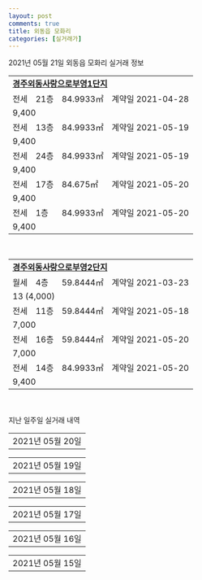 ```yaml
---
layout: post
comments: true
title: 외동읍 모화리
categories: [실거래가]
---
```


2021년 05월 21일 외동읍 모화리 실거래 정보

<table>
  <tr>
    <td colspan="4" style="font-weight: bold;"><a href="https://search.naver.com/search.naver?query=경주외동사랑으로부영1단지">경주외동사랑으로부영1단지</a></td>
  </tr>
    
  <tr>
    <td>전세</td>
    <td>21층</td>
    <td>84.9933㎡</td>
    <td>계약일 2021-04-28</td>
  </tr>
  <tr>
    <td colspan="4">9,400</td>
  </tr>
    
  <tr>
    <td>전세</td>
    <td>13층</td>
    <td>84.9933㎡</td>
    <td>계약일 2021-05-19</td>
  </tr>
  <tr>
    <td colspan="4">9,400</td>
  </tr>
    
  <tr>
    <td>전세</td>
    <td>24층</td>
    <td>84.9933㎡</td>
    <td>계약일 2021-05-19</td>
  </tr>
  <tr>
    <td colspan="4">9,400</td>
  </tr>
    
  <tr>
    <td>전세</td>
    <td>17층</td>
    <td>84.675㎡</td>
    <td>계약일 2021-05-20</td>
  </tr>
  <tr>
    <td colspan="4">9,400</td>
  </tr>
    
  <tr>
    <td>전세</td>
    <td>1층</td>
    <td>84.9933㎡</td>
    <td>계약일 2021-05-20</td>
  </tr>
  <tr>
    <td colspan="4">9,400</td>
  </tr>
    
</table>
<br>
<table>
  <tr>
    <td colspan="4" style="font-weight: bold;"><a href="https://search.naver.com/search.naver?query=경주외동사랑으로부영2단지">경주외동사랑으로부영2단지</a></td>
  </tr>
    
  <tr>
    <td>월세</td>
    <td>4층</td>
    <td>59.8444㎡</td>
    <td>계약일 2021-03-23</td>
  </tr>
  <tr>
    <td colspan="4">13 (4,000)</td>
  </tr>
    
  <tr>
    <td>전세</td>
    <td>11층</td>
    <td>59.8444㎡</td>
    <td>계약일 2021-05-18</td>
  </tr>
  <tr>
    <td colspan="4">7,000</td>
  </tr>
    
  <tr>
    <td>전세</td>
    <td>16층</td>
    <td>59.8444㎡</td>
    <td>계약일 2021-05-20</td>
  </tr>
  <tr>
    <td colspan="4">7,000</td>
  </tr>
    
  <tr>
    <td>전세</td>
    <td>14층</td>
    <td>84.9933㎡</td>
    <td>계약일 2021-05-20</td>
  </tr>
  <tr>
    <td colspan="4">9,400</td>
  </tr>
    
</table>
    
<div style="margin-top: 50px; margin-bottom: 13px">지난 일주일 실거래 내역</div>

  <table style="width: 100%; margin-bottom: 1px">
      <tr class="header">
        <td>2021년 05월 20일</td>
      </tr>
      <tr class="child" style="display: none">
        <td>
            
        <table>
          <tr>
            <td colspan="4" style="font-weight: bold;"><a href="https://search.naver.com/search.naver?query=실거래정보없음">실거래정보없음</a></td>
          </tr>

        </table>
    
        </td>
      </tr>
  </table>
    
  <table style="width: 100%; margin-bottom: 1px">
      <tr class="header">
        <td>2021년 05월 19일</td>
      </tr>
      <tr class="child" style="display: none">
        <td>
            
        <table>
          <tr>
            <td colspan="4" style="font-weight: bold;"><a href="https://search.naver.com/search.naver?query=경주외동사랑으로부영1단지">경주외동사랑으로부영1단지</a></td>
          </tr>

          <tr>
            <td>전세</td>
            <td>23층</td>
            <td>59.8444㎡</td>
            <td>계약일 2021-03-11</td>
          </tr>
          <tr>
            <td colspan="4">7,000</td>
          </tr>
    
          <tr>
            <td>전세</td>
            <td>23층</td>
            <td>84.9933㎡</td>
            <td>계약일 2021-05-14</td>
          </tr>
          <tr>
            <td colspan="4">8,460</td>
          </tr>
    
        </table>
        <table style="margin-top: 5px">
          <tr>
            <td colspan="4" style="font-weight: bold;"><a href="https://search.naver.com/search.naver?query=경주외동사랑으로부영2단지">경주외동사랑으로부영2단지</a></td>
          </tr>
    
          <tr>
            <td>전세</td>
            <td>14층</td>
            <td>84.9933㎡</td>
            <td>계약일 2021-05-07</td>
          </tr>
          <tr>
            <td colspan="4">9,400</td>
          </tr>
    
          <tr>
            <td>전세</td>
            <td>10층</td>
            <td>59.8444㎡</td>
            <td>계약일 2021-05-18</td>
          </tr>
          <tr>
            <td colspan="4">7,000</td>
          </tr>
    
          <tr>
            <td>전세</td>
            <td>25층</td>
            <td>59.8444㎡</td>
            <td>계약일 2021-05-18</td>
          </tr>
          <tr>
            <td colspan="4">7,000</td>
          </tr>
    
        </table>
    
        </td>
      </tr>
  </table>
    
  <table style="width: 100%; margin-bottom: 1px">
      <tr class="header">
        <td>2021년 05월 18일</td>
      </tr>
      <tr class="child" style="display: none">
        <td>
            
        <table>
          <tr>
            <td colspan="4" style="font-weight: bold;"><a href="https://search.naver.com/search.naver?query=경주외동사랑으로부영1단지">경주외동사랑으로부영1단지</a></td>
          </tr>

          <tr>
            <td>월세</td>
            <td>10층</td>
            <td>84.9933㎡</td>
            <td>계약일 2021-05-17</td>
          </tr>
          <tr>
            <td colspan="4">10 (7,000)</td>
          </tr>
    
        </table>
        <table style="margin-top: 5px">
          <tr>
            <td colspan="4" style="font-weight: bold;"><a href="https://search.naver.com/search.naver?query=경주외동사랑으로부영2단지">경주외동사랑으로부영2단지</a></td>
          </tr>
    
          <tr>
            <td>전세</td>
            <td>13층</td>
            <td>84.9933㎡</td>
            <td>계약일 2021-05-09</td>
          </tr>
          <tr>
            <td colspan="4">9,400</td>
          </tr>
    
          <tr>
            <td>전세</td>
            <td>19층</td>
            <td>59.8444㎡</td>
            <td>계약일 2021-05-16</td>
          </tr>
          <tr>
            <td colspan="4">7,000</td>
          </tr>
    
          <tr>
            <td>전세</td>
            <td>16층</td>
            <td>59.8444㎡</td>
            <td>계약일 2021-05-17</td>
          </tr>
          <tr>
            <td colspan="4">7,000</td>
          </tr>
    
          <tr>
            <td>전세</td>
            <td>13층</td>
            <td>59.8444㎡</td>
            <td>계약일 2021-05-17</td>
          </tr>
          <tr>
            <td colspan="4">7,000</td>
          </tr>
    
          <tr>
            <td>전세</td>
            <td>15층</td>
            <td>59.8444㎡</td>
            <td>계약일 2021-05-17</td>
          </tr>
          <tr>
            <td colspan="4">7,000</td>
          </tr>
    
        </table>
    
        </td>
      </tr>
  </table>
    
  <table style="width: 100%; margin-bottom: 1px">
      <tr class="header">
        <td>2021년 05월 17일</td>
      </tr>
      <tr class="child" style="display: none">
        <td>
            
        <table>
          <tr>
            <td colspan="4" style="font-weight: bold;"><a href="https://search.naver.com/search.naver?query=실거래정보없음">실거래정보없음</a></td>
          </tr>

        </table>
    
        </td>
      </tr>
  </table>
    
  <table style="width: 100%; margin-bottom: 1px">
      <tr class="header">
        <td>2021년 05월 16일</td>
      </tr>
      <tr class="child" style="display: none">
        <td>
            
        <table>
          <tr>
            <td colspan="4" style="font-weight: bold;"><a href="https://search.naver.com/search.naver?query=실거래정보없음">실거래정보없음</a></td>
          </tr>

        </table>
    
        </td>
      </tr>
  </table>
    
  <table style="width: 100%; margin-bottom: 1px">
      <tr class="header">
        <td>2021년 05월 15일</td>
      </tr>
      <tr class="child" style="display: none">
        <td>
            
        <table>
          <tr>
            <td colspan="4" style="font-weight: bold;"><a href="https://search.naver.com/search.naver?query=경주외동사랑으로부영1단지">경주외동사랑으로부영1단지</a></td>
          </tr>

          <tr>
            <td>월세</td>
            <td>14층</td>
            <td>84.9933㎡</td>
            <td>계약일 2021-04-16</td>
          </tr>
          <tr>
            <td colspan="4">10 (7,000)</td>
          </tr>
    
          <tr>
            <td>전세</td>
            <td>18층</td>
            <td>84.9933㎡</td>
            <td>계약일 2021-03-04</td>
          </tr>
          <tr>
            <td colspan="4">9,400</td>
          </tr>
    
          <tr>
            <td>전세</td>
            <td>11층</td>
            <td>59.8444㎡</td>
            <td>계약일 2021-03-19</td>
          </tr>
          <tr>
            <td colspan="4">7,000</td>
          </tr>
    
          <tr>
            <td>전세</td>
            <td>5층</td>
            <td>59.8444㎡</td>
            <td>계약일 2021-03-28</td>
          </tr>
          <tr>
            <td colspan="4">7,000</td>
          </tr>
    
          <tr>
            <td>전세</td>
            <td>28층</td>
            <td>59.8444㎡</td>
            <td>계약일 2021-03-28</td>
          </tr>
          <tr>
            <td colspan="4">7,000</td>
          </tr>
    
        </table>
        <table style="margin-top: 5px">
          <tr>
            <td colspan="4" style="font-weight: bold;"><a href="https://search.naver.com/search.naver?query=경주외동사랑으로부영2단지">경주외동사랑으로부영2단지</a></td>
          </tr>
    
          <tr>
            <td>전세</td>
            <td>5층</td>
            <td>59.8444㎡</td>
            <td>계약일 2021-04-12</td>
          </tr>
          <tr>
            <td colspan="4">7,000</td>
          </tr>
    
          <tr>
            <td>전세</td>
            <td>17층</td>
            <td>59.8444㎡</td>
            <td>계약일 2021-05-14</td>
          </tr>
          <tr>
            <td colspan="4">7,000</td>
          </tr>
    
          <tr>
            <td>전세</td>
            <td>15층</td>
            <td>84.9933㎡</td>
            <td>계약일 2021-05-14</td>
          </tr>
          <tr>
            <td colspan="4">9,400</td>
          </tr>
    
        </table>
    
        </td>
      </tr>
  </table>
    

